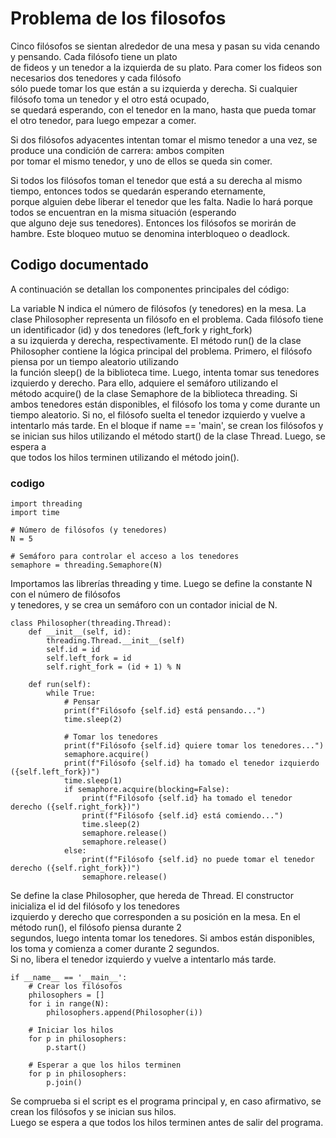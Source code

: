 # Problema de los filosofos

Cinco filósofos se sientan alrededor de una mesa y pasan su vida cenando y pensando. Cada filósofo tiene un plato   
de fideos y un tenedor a la izquierda de su plato. Para comer los fideos son necesarios dos tenedores y cada filósofo   
sólo puede tomar los que están a su izquierda y derecha. Si cualquier filósofo toma un tenedor y el otro está ocupado,   
se quedará esperando, con el tenedor en la mano, hasta que pueda tomar el otro tenedor, para luego empezar a comer. 

Si dos filósofos adyacentes intentan tomar el mismo tenedor a una vez, se produce una condición de carrera: ambos compiten   
por tomar el mismo tenedor, y uno de ellos se queda sin comer. 

Si todos los filósofos toman el tenedor que está a su derecha al mismo tiempo, entonces todos se quedarán esperando eternamente,   
porque alguien debe liberar el tenedor que les falta. Nadie lo hará porque todos se encuentran en la misma situación (esperando   
que alguno deje sus tenedores). Entonces los filósofos se morirán de hambre. Este bloqueo mutuo se denomina interbloqueo o deadlock. 

## Codigo documentado

A continuación se detallan los componentes principales del código:

La variable N indica el número de filósofos (y tenedores) en la mesa.
La clase Philosopher representa un filósofo en el problema. Cada filósofo tiene un identificador (id) y dos tenedores (left_fork y right_fork)   
a su izquierda y derecha, respectivamente.
El método run() de la clase Philosopher contiene la lógica principal del problema. Primero, el filósofo piensa por un tiempo aleatorio utilizando   
la función sleep() de la biblioteca time. Luego, intenta tomar sus tenedores izquierdo y derecho. Para ello, adquiere el semáforo utilizando el   
método acquire() de la clase Semaphore de la biblioteca threading. Si ambos tenedores están disponibles, el filósofo los toma y come durante un   
tiempo aleatorio. Si no, el filósofo suelta el tenedor izquierdo y vuelve a intentarlo más tarde.
En el bloque if name == 'main', se crean los filósofos y se inician sus hilos utilizando el método start() de la clase Thread. Luego, se espera a   
que todos los hilos terminen utilizando el método join().

### codigo 
~~~
import threading
import time

# Número de filósofos (y tenedores)
N = 5

# Semáforo para controlar el acceso a los tenedores
semaphore = threading.Semaphore(N)
~~~
Importamos las librerías threading y time. Luego se define la constante N con el número de filósofos   
y tenedores, y se crea un semáforo con un contador inicial de N.

~~~
class Philosopher(threading.Thread):
    def __init__(self, id):
        threading.Thread.__init__(self)
        self.id = id
        self.left_fork = id
        self.right_fork = (id + 1) % N

    def run(self):
        while True:
            # Pensar
            print(f"Filósofo {self.id} está pensando...")
            time.sleep(2)

            # Tomar los tenedores
            print(f"Filósofo {self.id} quiere tomar los tenedores...")
            semaphore.acquire()
            print(f"Filósofo {self.id} ha tomado el tenedor izquierdo ({self.left_fork})")
            time.sleep(1)
            if semaphore.acquire(blocking=False):
                print(f"Filósofo {self.id} ha tomado el tenedor derecho ({self.right_fork})")
                print(f"Filósofo {self.id} está comiendo...")
                time.sleep(2)
                semaphore.release()
                semaphore.release()
            else:
                print(f"Filósofo {self.id} no puede tomar el tenedor derecho ({self.right_fork})")
                semaphore.release()

~~~
Se define la clase Philosopher, que hereda de Thread. El constructor inicializa el id del filósofo y los tenedores   
izquierdo y derecho que corresponden a su posición en la mesa. En el método run(), el filósofo piensa durante 2   
segundos, luego intenta tomar los tenedores. Si ambos están disponibles, los toma y comienza a comer durante 2 segundos.  
Si no, libera el tenedor izquierdo y vuelve a intentarlo más tarde.

~~~
if __name__ == '__main__':
    # Crear los filósofos
    philosophers = []
    for i in range(N):
        philosophers.append(Philosopher(i))

    # Iniciar los hilos
    for p in philosophers:
        p.start()

    # Esperar a que los hilos terminen
    for p in philosophers:
        p.join()

~~~
Se comprueba si el script es el programa principal y, en caso afirmativo, se crean los filósofos y se inician sus hilos.   
Luego se espera a que todos los hilos terminen antes de salir del programa.





